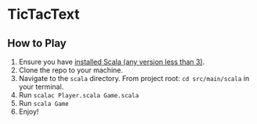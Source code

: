 # TicTacText

## How to Play
1. Ensure you have [installed Scala (any version less than 3)](https://www.scala-lang.org/download/all.html).
2. Clone the repo to your machine.
3. Navigate to the `scala` directory. From project root: `cd src/main/scala` in your terminal.
4. Run `scalac Player.scala Game.scala`
5. Run `scala Game`
6. Enjoy!